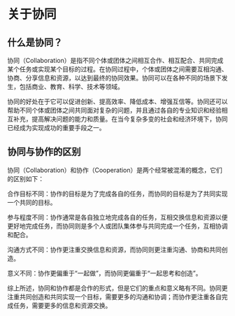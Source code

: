 # 关于协同

## 什么是协同？

协同（Collaboration）是指不同个体或团体之间相互合作、相互配合、共同完成某个任务或实现某个目标的过程。在协同过程中，个体或团体之间需要互相沟通、协商、分享信息和资源，以达到最终的协同效果。协同可以在各种不同的场景下发生，包括商业、教育、科学、技术等领域。

协同的好处在于它可以促进创新、提高效率、降低成本、增强互信等。协同还可以帮助不同个体或团体之间共同面对复杂的问题，并且通过各自的专业知识和经验相互补充，提高解决问题的能力和质量。在当今复杂多变的社会和经济环境下，协同已经成为实现成功的重要手段之一。

## 协同与协作的区别

协同（Collaboration）和协作（Cooperation）是两个经常被混淆的概念，它们的区别如下：

合作目标不同：协作的目标是为了完成各自的任务，而协同的目标是为了共同实现一个共同的目标。

参与程度不同：协作通常是各自独立地完成各自的任务，互相交换信息和资源以便更好地完成任务，而协同则是多个人或团队集体参与共同完成一个任务，互相协调和配合。

沟通方式不同：协作更注重交换信息和资源，而协同则更注重沟通、协商和共同创造。

意义不同：协作更偏重于“一起做”，而协同更偏重于“一起思考和创造”。

综上所述，协同和协作都是合作的形式，但是它们的重点和意义略有不同。协同更注重共同创造和共同实现一个目标，需要更多的沟通和协调；而协作更注重各自完成任务，需要更多的信息和资源交换。
